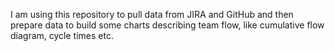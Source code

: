 I am using this repository to pull data from JIRA and GitHub and then prepare data to build some charts describing team flow, like cumulative flow diagram, cycle times etc.